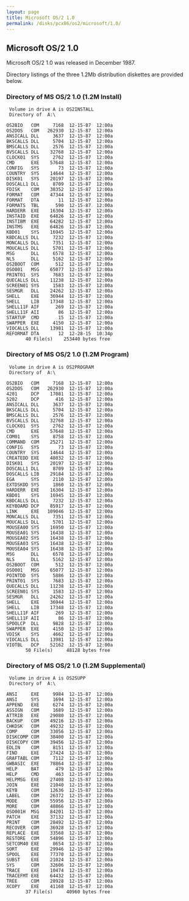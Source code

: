 ```yaml
---
layout: page
title: Microsoft OS/2 1.0
permalink: /disks/pcx86/os2/microsoft/1.0/
---
```


Microsoft OS/2 1.0
---

Microsoft OS/2 1.0 was released in December 1987.

Directory listings of the three 1.2Mb distribution diskettes are provided below.

### Directory of MS OS/2 1.0 (1.2M Install)

	 Volume in drive A is OS2INSTALL 
	 Directory of  A:\
	
	OS2BIO   COM     7168  12-15-87  12:00a
	OS2DOS   COM   262930  12-15-87  12:00a
	ANSICALL DLL     3637  12-15-87  12:00a
	BKSCALLS DLL     5704  12-15-87  12:00a
	BMSCALLS DLL     2576  12-15-87  12:00a
	BVSCALLS DLL    32768  12-15-87  12:00a
	CLOCK01  SYS     2762  12-15-87  12:00a
	CMD      EXE    57648  12-15-87  12:00a
	CONFIG   SYS       73  12-15-87  12:00a
	COUNTRY  SYS    14644  12-15-87  12:00a
	DISK01   SYS    20197  12-15-87  12:00a
	DOSCALL1 DLL     8709  12-15-87  12:00a
	FDISK    COM    38352  12-15-87  12:00a
	FORMAT   COM    47344  12-15-87  12:00a
	FORMAT   DTA       11  12-15-87  12:00a
	FORMATS  TBL      590  12-15-87  12:00a
	HARDERR  EXE    16304  12-15-87  12:00a
	INSTAID  EXE    64826  12-15-87  12:00a
	INSTIBM  EXE    64282  12-15-87  12:00a
	INSTMS   EXE    64826  12-15-87  12:00a
	KBD01    SYS    16945  12-15-87  12:00a
	KBDCALLS DLL     7232  12-15-87  12:00a
	MONCALLS DLL     7351  12-15-87  12:00a
	MOUCALLS DLL     5701  12-15-87  12:00a
	MSG      DLL     6578  12-15-87  12:00a
	NLS      DLL     5162  12-15-87  12:00a
	OS2BOOT  COM      512  12-15-87  12:00a
	OSO001   MSG    65077  12-15-87  12:00a
	PRINT01  SYS     7683  12-15-87  12:00a
	QUECALLS DLL    11238  12-15-87  12:00a
	SCREEN01 SYS     1583  12-15-87  12:00a
	SESMGR   DLL    24262  12-15-87  12:00a
	SHELL    EXE    36944  12-15-87  12:00a
	SHELL    LIB    17348  12-15-87  12:00a
	SHELL11F AIF      269  12-15-87  12:00a
	SHELL11F AII       86  12-15-87  12:00a
	STARTUP  CMD       15  12-15-87  12:00a
	SWAPPER  EXE     4150  12-15-87  12:00a
	VIOCALLS DLL    13981  12-15-87  12:00a
	REFORMAT DTA       12  12-28-15  10:34p
	       40 File(s)    253440 bytes free

### Directory of MS OS/2 1.0 (1.2M Program)

	 Volume in drive A is OS2PROGRAM 
	 Directory of  A:\
	
	OS2BIO   COM     7168  12-15-87  12:00a
	OS2DOS   COM   262930  12-15-87  12:00a
	4201     DCP    17081  12-15-87  12:00a
	5202     DCP      416  12-15-87  12:00a
	ANSICALL DLL     3637  12-15-87  12:00a
	BKSCALLS DLL     5704  12-15-87  12:00a
	BMSCALLS DLL     2576  12-15-87  12:00a
	BVSCALLS DLL    32768  12-15-87  12:00a
	CLOCK01  SYS     2762  12-15-87  12:00a
	CMD      EXE    57648  12-15-87  12:00a
	COM01    SYS     8758  12-15-87  12:00a
	COMMAND  COM    25271  12-15-87  12:00a
	CONFIG   SYS       73  12-15-87  12:00a
	COUNTRY  SYS    14644  12-15-87  12:00a
	CREATEDD EXE    48032  12-15-87  12:00a
	DISK01   SYS    20197  12-15-87  12:00a
	DOSCALL1 DLL     8709  12-15-87  12:00a
	DOSCALLS LIB    29184  12-15-87  12:00a
	EGA      SYS     2110  12-15-87  12:00a
	EXTDSKDD SYS     1860  12-15-87  12:00a
	HARDERR  EXE    16304  12-15-87  12:00a
	KBD01    SYS    16945  12-15-87  12:00a
	KBDCALLS DLL     7232  12-15-87  12:00a
	KEYBOARD DCP    85917  12-15-87  12:00a
	LINK     EXE   109046  12-15-87  12:00a
	MONCALLS DLL     7351  12-15-87  12:00a
	MOUCALLS DLL     5701  12-15-87  12:00a
	MOUSEA00 SYS    16950  12-15-87  12:00a
	MOUSEA01 SYS    16438  12-15-87  12:00a
	MOUSEA02 SYS    16438  12-15-87  12:00a
	MOUSEA03 SYS    16438  12-15-87  12:00a
	MOUSEA04 SYS    16438  12-15-87  12:00a
	MSG      DLL     6578  12-15-87  12:00a
	NLS      DLL     5162  12-15-87  12:00a
	OS2BOOT  COM      512  12-15-87  12:00a
	OSO001   MSG    65077  12-15-87  12:00a
	POINTDD  SYS     5886  12-15-87  12:00a
	PRINT01  SYS     7683  12-15-87  12:00a
	QUECALLS DLL    11238  12-15-87  12:00a
	SCREEN01 SYS     1583  12-15-87  12:00a
	SESMGR   DLL    24262  12-15-87  12:00a
	SHELL    EXE    36944  12-15-87  12:00a
	SHELL    LIB    17348  12-15-87  12:00a
	SHELL11F AIF      269  12-15-87  12:00a
	SHELL11F AII       86  12-15-87  12:00a
	SPOOLCP  DLL     9828  12-15-87  12:00a
	SWAPPER  EXE     4150  12-15-87  12:00a
	VDISK    SYS     4662  12-15-87  12:00a
	VIOCALLS DLL    13981  12-15-87  12:00a
	VIOTBL   DCP    52162  12-15-87  12:00a
	       50 File(s)     48128 bytes free

### Directory of MS OS/2 1.0 (1.2M Supplemental)

	 Volume in drive A is OS2SUPP    
	 Directory of  A:\
	
	ANSI     EXE     9984  12-15-87  12:00a
	ANSI     SYS     1694  12-15-87  12:00a
	APPEND   EXE     6274  12-15-87  12:00a
	ASSIGN   COM     1689  12-15-87  12:00a
	ATTRIB   EXE    29080  12-15-87  12:00a
	BACKUP   COM    49216  12-15-87  12:00a
	CHKDSK   COM    49232  12-15-87  12:00a
	COMP     COM    33056  12-15-87  12:00a
	DISKCOMP COM    38400  12-15-87  12:00a
	DISKCOPY COM    39456  12-15-87  12:00a
	EDLIN    COM     8151  12-15-87  12:00a
	FIND     EXE    27424  12-15-87  12:00a
	GRAFTABL COM     7112  12-15-87  12:00a
	GWBASIC  EXE    78864  12-15-87  12:00a
	HELP     BAT      479  12-15-87  12:00a
	HELP     CMD      463  12-15-87  12:00a
	HELPMSG  EXE    27408  12-15-87  12:00a
	JOIN     EXE    21040  12-15-87  12:00a
	KEYB     COM    12636  12-15-87  12:00a
	LABEL    COM    26372  12-15-87  12:00a
	MODE     COM    55956  12-15-87  12:00a
	MORE     COM    48866  12-15-87  12:00a
	OSO001H  MSG    84201  12-15-87  12:00a
	PATCH    EXE    37132  12-15-87  12:00a
	PRINT    COM    28492  12-15-87  12:00a
	RECOVER  COM    36928  12-15-87  12:00a
	REPLACE  EXE    33568  12-15-87  12:00a
	RESTORE  COM    54896  12-15-87  12:00a
	SETCOM40 EXE     8654  12-15-87  12:00a
	SORT     EXE    29946  12-15-87  12:00a
	SPOOL    EXE    77370  12-15-87  12:00a
	SUBST    EXE    21024  12-15-87  12:00a
	SYS      COM    32606  12-15-87  12:00a
	TRACE    EXE    10474  12-15-87  12:00a
	TRACEFMT EXE    64432  12-15-87  12:00a
	TREE     COM    28928  12-15-87  12:00a
	XCOPY    EXE    41168  12-15-87  12:00a
	       37 File(s)     40960 bytes free
